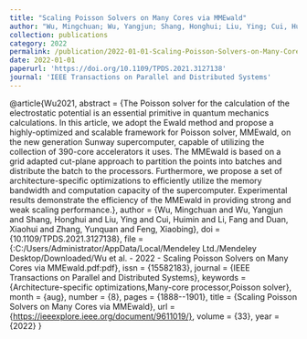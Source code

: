 ```yaml
---
title: "Scaling Poisson Solvers on Many Cores via MMEwald"
author: "Wu, Mingchuan; Wu, Yangjun; Shang, Honghui; Liu, Ying; Cui, Huimin; Li, Fang; Duan, Xiaohui; Zhang, Yunquan; Feng, Xiaobing"
collection: publications
category: 2022
permalink: /publication/2022-01-01-Scaling-Poisson-Solvers-on-Many-Cores-via-MMEwald
date: 2022-01-01
paperurl: 'https://doi.org/10.1109/TPDS.2021.3127138'
journal: 'IEEE Transactions on Parallel and Distributed Systems'
---
```

@article{Wu2021,
 abstract = {The Poisson solver for the calculation of the electrostatic potential is an essential primitive in quantum mechanics calculations. In this article, we adopt the Ewald method and propose a highly-optimized and scalable framework for Poisson solver, MMEwald, on the new generation Sunway supercomputer, capable of utilizing the collection of 390-core accelerators it uses. The MMEwald is based on a grid adapted cut-plane approach to partition the points into batches and distribute the batch to the processors. Furthermore, we propose a set of architecture-specific optimizations to efficiently utilize the memory bandwidth and computation capacity of the supercomputer. Experimental results demonstrate the efficiency of the MMEwald in providing strong and weak scaling performance.},
 author = {Wu, Mingchuan and Wu, Yangjun and Shang, Honghui and Liu, Ying and Cui, Huimin and Li, Fang and Duan, Xiaohui and Zhang, Yunquan and Feng, Xiaobing},
 doi = {10.1109/TPDS.2021.3127138},
 file = {:C\:/Users/Administrator/AppData/Local/Mendeley Ltd./Mendeley Desktop/Downloaded/Wu et al. - 2022 - Scaling Poisson Solvers on Many Cores via MMEwald.pdf:pdf},
 issn = {15582183},
 journal = {IEEE Transactions on Parallel and Distributed Systems},
 keywords = {Architecture-specific optimizations,Many-core processor,Poisson solver},
 month = {aug},
 number = {8},
 pages = {1888--1901},
 title = {Scaling Poisson Solvers on Many Cores via MMEwald},
 url = {https://ieeexplore.ieee.org/document/9611019/},
 volume = {33},
 year = {2022}
}
